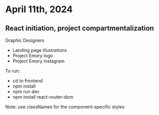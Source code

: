 # April 11th, 2024 
## React initiation, project compartmentalization

Graphic Designers
- Landing page illustrations
- Project Emory logo
- Project Emory instagram 

To run: 
- cd to frontend
- npm install
- npm run dev
- npm install react-router-dom

Note: use classNames for the component-specific styles
